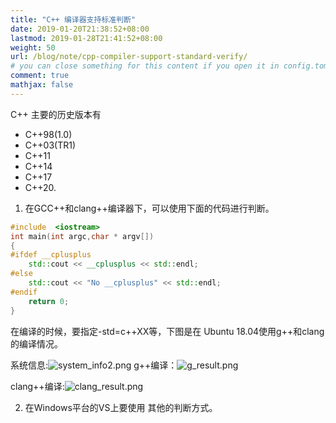 ```yaml
---
title: "C++ 编译器支持标准判断"
date: 2019-01-20T21:38:52+08:00
lastmod: 2019-01-28T21:41:52+08:00
weight: 50
url: /blog/note/cpp-compiler-support-standard-verify/
# you can close something for this content if you open it in config.toml.
comment: true
mathjax: false
---
```



C++ 主要的历史版本有 
* C++98(1.0)
* C++03(TR1)
* C++11
* C++14
* C++17
* C++20.

1. 在GCC++和clang++编译器下，可以使用下面的代码进行判断。

```cpp {linenos=table}
#include  <iostream>
int main(int argc,char * argv[])
{
#ifdef __cplusplus
    std::cout << __cplusplus << std::endl;
#else
    std::cout << "No __cplusplus" << std::endl;
#endif 
    return 0;
}
```

在编译的时候，要指定-std=c++XX等，下图是在 Ubuntu 18.04使用g++和clang的编译情况。

系统信息:![system_info2.png](https://www.dennisthink.com/image/2019/01/system_info2.png)
g++编译：![g_result.png](https://www.dennisthink.com/image/2019/01/g_result.png)


clang++编译:![clang_result.png](https://www.dennisthink.com/image/2019/01/clang_result.png)

2. 在Windows平台的VS上要使用 其他的判断方式。